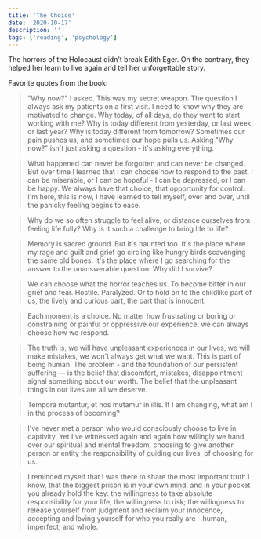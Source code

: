```yaml
---
title: 'The Choice'
date: '2020-10-17'
description: ''
tags: ['reading', 'psychology']
---
```


The horrors of the Holocaust didn't break Edith Eger. On the contrary, they helped her learn to live again and tell her unforgettable story.

Favorite quotes from the book:

> "Why now?" I asked. This was my secret weapon. The question I always ask my patients on a first visit. I need to know why they are motivated to change. Why today, of all days, do they want to start working with me? Why is today different from yesterday, or last week, or last year? Why is today different from tomorrow? Sometimes our pain pushes us, and sometimes our hope pulls us. Asking "Why now?" isn't just asking a question - it's asking everything.

> What happened can never be forgotten and can never be changed. But over time I learned that I can choose how to respond to the past. I can be miserable, or I can be hopeful - I can be depressed, or I can be happy. We always have that choice, that opportunity for control. I'm here, this is now, I have learned to tell myself, over and over, until the panicky feeling begins to ease.

> Why do we so often struggle to feel alive, or distance ourselves from feeling life fully? Why is it such a challenge to bring life to life?

> Memory is sacred ground. But it's haunted too. It's the place where my rage and guilt and grief go circling like hungry birds scavenging the same old bones. It's the place where I go searching for the answer to the unanswerable question: Why did I survive?

> We can choose what the horror teaches us. To become bitter in our grief and fear. Hostile. Paralyzed. Or to hold on to the childlike part of us, the lively and curious part, the part that is innocent.

> Each moment is a choice. No matter how frustrating or boring or constraining or painful or oppressive our experience, we can always choose how we respond.

> The truth is, we will have unpleasant experiences in our lives, we will make mistakes, we won't always get what we want. This is part of being human. The problem - and the foundation of our persistent suffering — is the belief that discomfort, mistakes, disappointment signal something about our worth. The belief that the unpleasant things in our lives are all we deserve.

> Tempora mutantur, et nos mutamur in illis. If I am changing, what am I in the process of becoming?

> I've never met a person who would consciously choose to live in captivity. Yet I've witnessed again and again how willingly we hand over our spiritual and mental freedom, choosing to give another person or entity the responsibility of guiding our lives, of choosing for us.

> I reminded myself that I was there to share the most important truth I know, that the biggest prison is in your own mind, and in your pocket you already hold the key: the willingness to take absolute responsibility for your life, the willingness to risk; the willingness to release yourself from judgment and reclaim your innocence, accepting and loving yourself for who you really are - human, imperfect, and whole.
